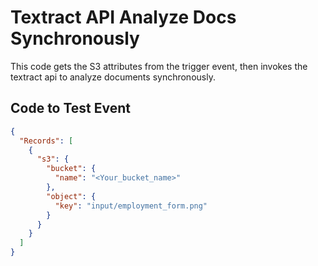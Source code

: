# Textract API Analyze Docs Synchronously

This code gets the S3 attributes from the trigger event, then invokes the textract api to analyze documents synchronously.

## Code to Test Event

```json
{
  "Records": [
    {
      "s3": {
        "bucket": {
          "name": "<Your_bucket_name>"
        },
        "object": {
          "key": "input/employment_form.png"
        }
      }
    }
  ]
}